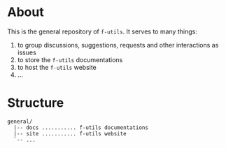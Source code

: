 # About

This is the general repository of `f-utils`. It serves to many things:

1. to group discussions, suggestions, requests and other interactions as issues
2. to store the `f-utils` documentations
3. to host the `f-utils` website
4. ...

# Structure

```
general/
  |-- docs ........... f-utils documentations
  |-- site ........... f-utils website
  `-- ...
```
